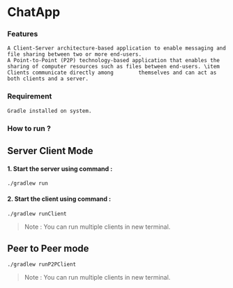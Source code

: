 # ChatApp

### Features
	A Client-Server architecture-based application to enable messaging and file sharing between two or more end-users. 
	A Point-to-Point (P2P) technology-based application that enables the sharing of computer resources such as files between end-users. \item Clients communicate directly among        themselves and can act as both clients and a server.

### Requirement
	Gradle installed on system.


### How to run ?

## Server Client Mode
#### 1. Start the server using command :
`./gradlew run`
#### 2. Start the client using command :
`./gradlew runClient`
> Note : You can run multiple clients in new terminal.

## Peer to Peer mode
`./gradlew runP2PClient`
> Note : You can run multiple clients in new terminal.

